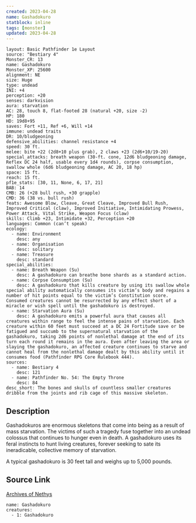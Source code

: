 ```yaml
---
created: 2023-04-28
name: Gashadokuro
statblock: inline
tags: [monster]
updated: 2023-04-28
---
```

```statblock
layout: Basic Pathfinder 1e Layout
source: "Bestiary 4"
Monster_CR: 13
name: Gashadokuro
Monster_XP: 25600
alignment: NE
size: Huge
type: undead
INI: +4
perception: +20
senses: darkvision
aura: starvation
AC: 28, touch 8, flat-footed 28 (natural +20, size -2)
HP: 180
HD: 19d8+95
saves: Fort +11, Ref +6, Will +14
immune: undead traits
DR: 10/bludgeoning
defensive_abilities: channel resistance +4
speed: 30 ft.
melee: bite +22 (2d8+10 plus grab), 2 claws +23 (2d6+10/19-20)
special_attacks: breath weapon (30-ft. cone, 12d6 bludgeoning damage, Reflex DC 24 half, usable every 1d4 rounds), corpse consumption, swallow whole (6d6 bludgeoning damage, AC 20, 18 hp)
space: 15 ft.
reach: 15 ft.
pf1e_stats: [30, 11, None, 6, 17, 21]
BAB: 14
CMB: 26 (+28 bull rush, +30 grapple)
CMD: 36 (38 vs. bull rush)
feats: Awesome Blow, Cleave, Great Cleave, Improved Bull Rush, Improved Critical (claw), Improved Initiative, Intimidating Prowess, Power Attack, Vital Strike, Weapon Focus (claw)
skills: Climb +23, Intimidate +32, Perception +20
languages: Common (can’t speak)
ecology:
  - name: Environment
    desc: any
  - name: Organisation
    desc: solitary
  - name: Treasure
    desc: standard
special_abilities:
  - name: Breath Weapon (Su)
    desc: A gashadokuro can breathe bone shards as a standard action.
  - name: Corpse Consumption (Su)
    desc: A gashadokuro that kills creature by using its swallow whole special ability automatically consumes its victim’s body and regains a number of hit points equal to the victim’s Constitution score. Consumed creatures cannot be resurrected by any effect short of a miracle or wish spell until the gashadokuro is destroyed.
  - name: Starvation Aura (Su)
    desc: A gashadokuro emits a powerful aura that causes all creatures within range to feel the intense pains of starvation. Each creature within 60 feet must succeed at a DC 24 Fortitude save or be fatigued and succumb to the supernatural starvation of the gashadokuro, taking 2d6 points of nonlethal damage at the end of its turn each round it remains in the aura. Even after leaving the area or slaying the gashadokuro, an affected creature continues to starve and cannot heal from the nonlethal damage dealt by this ability until it consumes food (Pathfinder RPG Core Rulebook 444).
sources:
  - name: Bestiary 4
    desc: 121
  - name: Pathfinder No. 54: The Empty Throne
    desc: 84
desc_short: The bones and skulls of countless smaller creatures dribble from the joints and rib cage of this massive skeleton.
```
## Description
Gashadokuros are enormous skeletons that come into being as a result of mass starvation. The victims of such a tragedy fuse together into an undead colossus that continues to hunger even in death. A gashadokuro uses its feral instincts to hunt living creatures, forever seeking to sate its ineradicable, collective memory of starvation.

A typical gashadokuro is 30 feet tall and weighs up to 5,000 pounds.
## Source Link
[Archives of Nethys](https://aonprd.com/MonsterDisplay.aspx?ItemName=Gashadokuro)
```encounter-table
name: Gashadokuro
creatures:
  - 1: Gashadokuro
```
